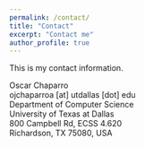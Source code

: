 ```yaml
---
permalink: /contact/
title: "Contact"
excerpt: "Contact me"
author_profile: true
---
```


This is my contact information.

Oscar Chaparro  
ojchaparroa [at] utdallas [dot] edu  
Department of Computer Science  
University of Texas at Dallas  
800 Campbell Rd, ECSS 4.620  
Richardson, TX 75080, USA  
